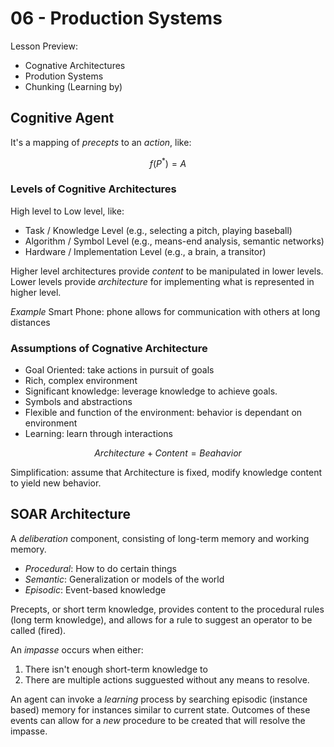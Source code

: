 # 06 - Production Systems

Lesson Preview:

- Cognative Architectures
- Prodution Systems
- Chunking (Learning by)


## Cognitive Agent

It's a mapping of *precepts* to an *action*, like:

$$ f(P^*) = A $$

### Levels of Cognitive Architectures

High level to Low level, like:

- Task / Knowledge Level
  (e.g., selecting a pitch, playing baseball)
- Algorithm / Symbol Level
  (e.g., means-end analysis, semantic networks)
- Hardware / Implementation Level
  (e.g., a brain, a transitor)

Higher level architectures provide *content* to be manipulated in lower levels. Lower levels provide *architecture* for implementing what is represented in higher level. 

*Example* Smart Phone: phone allows for communication with others at long distances

### Assumptions of Cognative Architecture

- Goal Oriented: take actions in pursuit of goals
- Rich, complex environment
- Significant knowledge: leverage knowledge to achieve goals.
- Symbols and abstractions
- Flexible and function of the environment: behavior is dependant on environment
- Learning: learn through interactions

$$ Architecture + Content = Beahavior $$


Simplification: assume that Architecture is fixed, modify knowledge content to yield new behavior. 

## SOAR Architecture

A *deliberation* component, consisting of long-term memory and working memory.

- *Procedural*: How to do certain things
- *Semantic*: Generalization or models of the world
- *Episodic*: Event-based knowledge

Precepts, or short term knowledge, provides content to the procedural rules (long term knowledge), and allows for a rule to suggest an operator to be called (fired).

An *impasse* occurs when either:

1. There isn't enough short-term knowledge to 
2. There are multiple actions sugguested without any means to resolve.

An agent can invoke a *learning* process by searching episodic (instance based) memory for instances similar to current state. Outcomes of these events can allow for a *new* procedure to be created that will resolve the impasse.


